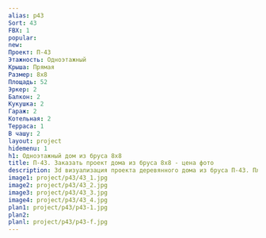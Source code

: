 ```yaml
---
alias: p43
Sort: 43
FBX: 1
popular: 
new: 
Проект: П-43
Этажность: Одноэтажный
Крыша: Прямая
Размер: 8х8
Площадь: 52
Эркер: 2
Балкон: 2
Кукушка: 2
Гараж: 2
Котельная: 2
Терраса: 1
В чашу: 2
layout: project
hidemenu: 1
h1: Одноэтажный дом из бруса 8х8
title: П-43. Заказать проект дома из бруса 8х8 - цена фото
description: 3d визуализация проекта деревянного дома из бруса П-43. Площадь 52 м2, размер 8х8. Вы можете внести любые изменения в проект.
image1: project/p43/43_1.jpg
image2: project/p43/43_2.jpg
image3: project/p43/43_3.jpg
image4: project/p43/43_4.jpg
plan1: project/p43/p43-1.jpg
plan2: 
planl: project/p43/p43-f.jpg
---
```

